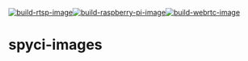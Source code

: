 [![build-rtsp-image](https://github.com/icydigital/spyci-images/workflows/build-rtsp-image/badge.svg)](https://github.com/icydigital/spyci-images/actions/workflows/build-rtsp-image.yml)[![build-raspberry-pi-image](https://github.com/icydigital/spyci-images/workflows/build-raspberry-pi-image/badge.svg)](https://github.com/icydigital/spyci-images/actions/workflows/build-raspberry-pi-image.yml)[![build-webrtc-image](https://github.com/icydigital/spyci-images/workflows/build-webrtc-image/badge.svg)](https://github.com/icydigital/spyci-images/actions/workflows/build-webrtc-image.yml)

# spyci-images
